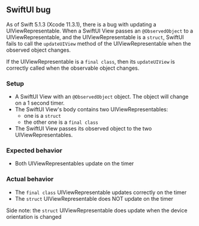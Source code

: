 ##  SwiftUI bug

As of Swift 5.1.3 (Xcode 11.3.1), there is a bug with updating a UIViewRepresentable. When a SwiftUI View passes an
`@ObservedObject` to a UIViewRepresentable, and the UIViewRepresentable is a `struct`, SwiftUI fails to call the
`updateUIView` method of the UIViewRepresentable when the observed object changes.

If the UIViewRepresentable is a `final class`, then its `updateUIView`  is correctly called when the observable
object changes.

### Setup

- A SwiftUI View with an `@ObservedObject` object. The object will change on a 1 second timer.
- The SwiftUI View's body contains two UIViewRepresentables:
  - one is a `struct`
  - the other one is a `final class`
- The SwiftUI View passes its observed object to the two UIViewRepresentables.

### Expected behavior

- Both UIViewRepresentables update on the timer

### Actual behavior

- The `final class` UIViewRepresentable updates correctly on the timer
- The `struct` UIViewRepresentable does NOT update on the timer

Side note: the `struct` UIViewRepresentable does update when the device orientation is changed
